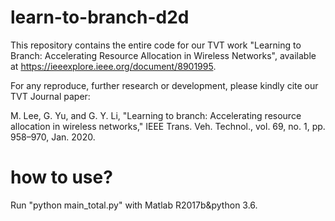 # learn-to-branch-d2d

This repository contains the entire code for our TVT work "Learning to Branch: Accelerating Resource Allocation in Wireless Networks", available at https://ieeexplore.ieee.org/document/8901995.

For any reproduce, further research or development, please kindly cite our TVT Journal paper: 

M. Lee, G. Yu, and G. Y. Li, "Learning to branch: Accelerating resource allocation in wireless networks," IEEE Trans. Veh. Technol., vol. 69, no. 1, pp. 958–970, Jan. 2020.


# how to use?

Run "python main_total.py" with Matlab R2017b&python 3.6.

